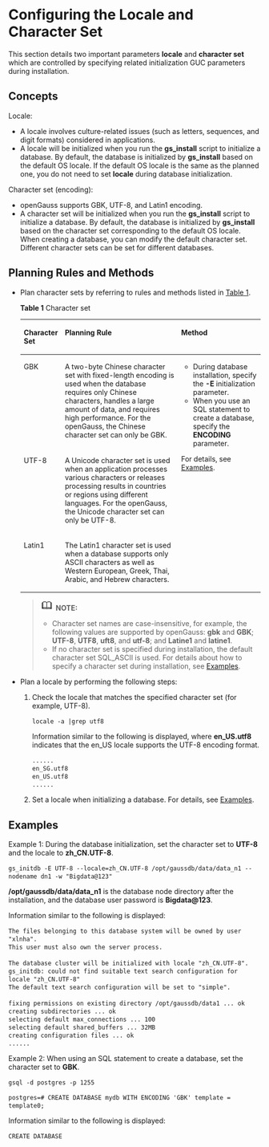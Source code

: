 # Configuring the Locale and Character Set<a name="EN-US_TOPIC_0251900915"></a>

This section details two important parameters  **locale**  and  **character set**  which are controlled by specifying related initialization GUC parameters during installation.

## Concepts<a name="en-us_topic_0249784576_en-us_topic_0241805810_en-us_topic_0085434664_en-us_topic_0059782037_s3dc17ad92fab4710ab676f8b8aaf3346"></a>

Locale:

-   A locale involves culture-related issues \(such as letters, sequences, and digit formats\) considered in applications.
-   A locale will be initialized when you run the  **gs\_install**  script to initialize a database. By default, the database is initialized by  **gs\_install**  based on the default OS locale. If the default OS locale is the same as the planned one, you do not need to set  **locale**  during database initialization.

Character set \(encoding\):

-   openGauss supports GBK, UTF-8, and Latin1 encoding.
-   A character set will be initialized when you run the  **gs\_install**  script to initialize a database. By default, the database is initialized by  **gs\_install**  based on the character set corresponding to the default OS locale. When creating a database, you can modify the default character set. Different character sets can be set for different databases.

## Planning Rules and Methods<a name="en-us_topic_0249784576_en-us_topic_0241805810_en-us_topic_0085434664_en-us_topic_0059782037_s6ab1e5d68c4d415aa572630d13e0b61b"></a>

-   Plan character sets by referring to rules and methods listed in  [Table 1](#en-us_topic_0249784576_en-us_topic_0241805810_en-us_topic_0085434664_en-us_topic_0059782037_table4528029520399).

    **Table  1**  Character set

    <a name="en-us_topic_0249784576_en-us_topic_0241805810_en-us_topic_0085434664_en-us_topic_0059782037_table4528029520399"></a>
    <table><thead align="left"><tr id="en-us_topic_0249784576_en-us_topic_0241805810_en-us_topic_0085434664_en-us_topic_0059782037_row2988498920399"><th class="cellrowborder" valign="top" width="9.700000000000001%" id="mcps1.2.4.1.1"><p id="en-us_topic_0249784576_en-us_topic_0241805810_en-us_topic_0085434664_en-us_topic_0059782037_p2336335220399"><a name="en-us_topic_0249784576_en-us_topic_0241805810_en-us_topic_0085434664_en-us_topic_0059782037_p2336335220399"></a><a name="en-us_topic_0249784576_en-us_topic_0241805810_en-us_topic_0085434664_en-us_topic_0059782037_p2336335220399"></a>Character Set</p>
    </th>
    <th class="cellrowborder" valign="top" width="53.71%" id="mcps1.2.4.1.2"><p id="en-us_topic_0249784576_en-us_topic_0241805810_en-us_topic_0085434664_en-us_topic_0059782037_p1338336820399"><a name="en-us_topic_0249784576_en-us_topic_0241805810_en-us_topic_0085434664_en-us_topic_0059782037_p1338336820399"></a><a name="en-us_topic_0249784576_en-us_topic_0241805810_en-us_topic_0085434664_en-us_topic_0059782037_p1338336820399"></a>Planning Rule</p>
    </th>
    <th class="cellrowborder" valign="top" width="36.59%" id="mcps1.2.4.1.3"><p id="en-us_topic_0249784576_en-us_topic_0241805810_en-us_topic_0085434664_en-us_topic_0059782037_p1031100420399"><a name="en-us_topic_0249784576_en-us_topic_0241805810_en-us_topic_0085434664_en-us_topic_0059782037_p1031100420399"></a><a name="en-us_topic_0249784576_en-us_topic_0241805810_en-us_topic_0085434664_en-us_topic_0059782037_p1031100420399"></a>Method</p>
    </th>
    </tr>
    </thead>
    <tbody><tr id="en-us_topic_0249784576_en-us_topic_0241805810_en-us_topic_0085434664_en-us_topic_0059782037_row1218707520399"><td class="cellrowborder" valign="top" width="9.700000000000001%" headers="mcps1.2.4.1.1 "><p id="en-us_topic_0249784576_en-us_topic_0241805810_en-us_topic_0085434664_en-us_topic_0059782037_p476501020399"><a name="en-us_topic_0249784576_en-us_topic_0241805810_en-us_topic_0085434664_en-us_topic_0059782037_p476501020399"></a><a name="en-us_topic_0249784576_en-us_topic_0241805810_en-us_topic_0085434664_en-us_topic_0059782037_p476501020399"></a>GBK</p>
    </td>
    <td class="cellrowborder" valign="top" width="53.71%" headers="mcps1.2.4.1.2 "><p id="en-us_topic_0249784576_en-us_topic_0241805810_en-us_topic_0085434664_en-us_topic_0059782037_p5114038620399"><a name="en-us_topic_0249784576_en-us_topic_0241805810_en-us_topic_0085434664_en-us_topic_0059782037_p5114038620399"></a><a name="en-us_topic_0249784576_en-us_topic_0241805810_en-us_topic_0085434664_en-us_topic_0059782037_p5114038620399"></a>A two-byte Chinese character set with fixed-length encoding is used when the database requires only Chinese characters, handles a large amount of data, and requires high performance. For the <span id="en-us_topic_0249784576_text39451718183810"><a name="en-us_topic_0249784576_text39451718183810"></a><a name="en-us_topic_0249784576_text39451718183810"></a>openGauss</span>, the Chinese character set can only be GBK.</p>
    </td>
    <td class="cellrowborder" rowspan="3" valign="top" width="36.59%" headers="mcps1.2.4.1.3 "><a name="en-us_topic_0249784576_en-us_topic_0241805810_en-us_topic_0085434664_en-us_topic_0059782037_ul5486726620399"></a><a name="en-us_topic_0249784576_en-us_topic_0241805810_en-us_topic_0085434664_en-us_topic_0059782037_ul5486726620399"></a><ul id="en-us_topic_0249784576_en-us_topic_0241805810_en-us_topic_0085434664_en-us_topic_0059782037_ul5486726620399"><li>During database installation, specify the <strong id="en-us_topic_0249784576_b313612964212"><a name="en-us_topic_0249784576_b313612964212"></a><a name="en-us_topic_0249784576_b313612964212"></a>-E</strong> initialization parameter.</li><li>When you use an SQL statement to create a database, specify the <strong id="en-us_topic_0249784576_b569111118421"><a name="en-us_topic_0249784576_b569111118421"></a><a name="en-us_topic_0249784576_b569111118421"></a>ENCODING</strong> parameter.</li></ul>
    <p id="en-us_topic_0249784576_en-us_topic_0241805810_en-us_topic_0085434664_en-us_topic_0059782037_p1506353820399"><a name="en-us_topic_0249784576_en-us_topic_0241805810_en-us_topic_0085434664_en-us_topic_0059782037_p1506353820399"></a><a name="en-us_topic_0249784576_en-us_topic_0241805810_en-us_topic_0085434664_en-us_topic_0059782037_p1506353820399"></a>For details, see <a href="#en-us_topic_0249784576_en-us_topic_0241805810_en-us_topic_0085434664_en-us_topic_0059782037_sa523d6a2a09c4cf29d503e2175747721">Examples</a>.</p>
    </td>
    </tr>
    <tr id="en-us_topic_0249784576_en-us_topic_0241805810_en-us_topic_0085434664_en-us_topic_0059782037_row3513549720399"><td class="cellrowborder" valign="top" headers="mcps1.2.4.1.1 "><p id="en-us_topic_0249784576_en-us_topic_0241805810_en-us_topic_0085434664_en-us_topic_0059782037_p4257481520399"><a name="en-us_topic_0249784576_en-us_topic_0241805810_en-us_topic_0085434664_en-us_topic_0059782037_p4257481520399"></a><a name="en-us_topic_0249784576_en-us_topic_0241805810_en-us_topic_0085434664_en-us_topic_0059782037_p4257481520399"></a>UTF-8</p>
    </td>
    <td class="cellrowborder" valign="top" headers="mcps1.2.4.1.2 "><p id="en-us_topic_0249784576_en-us_topic_0241805810_en-us_topic_0085434664_en-us_topic_0059782037_p3274544620399"><a name="en-us_topic_0249784576_en-us_topic_0241805810_en-us_topic_0085434664_en-us_topic_0059782037_p3274544620399"></a><a name="en-us_topic_0249784576_en-us_topic_0241805810_en-us_topic_0085434664_en-us_topic_0059782037_p3274544620399"></a>A Unicode character set is used when an application processes various characters or releases processing results in countries or regions using different languages. For the <span id="en-us_topic_0249784576_text177141027113815"><a name="en-us_topic_0249784576_text177141027113815"></a><a name="en-us_topic_0249784576_text177141027113815"></a>openGauss</span>, the Unicode character set can only be UTF-8.</p>
    </td>
    </tr>
    <tr id="en-us_topic_0249784576_en-us_topic_0241805810_en-us_topic_0085434664_en-us_topic_0059782037_row4544574720399"><td class="cellrowborder" valign="top" headers="mcps1.2.4.1.1 "><p id="en-us_topic_0249784576_en-us_topic_0241805810_en-us_topic_0085434664_en-us_topic_0059782037_p4778401920399"><a name="en-us_topic_0249784576_en-us_topic_0241805810_en-us_topic_0085434664_en-us_topic_0059782037_p4778401920399"></a><a name="en-us_topic_0249784576_en-us_topic_0241805810_en-us_topic_0085434664_en-us_topic_0059782037_p4778401920399"></a>Latin1</p>
    </td>
    <td class="cellrowborder" valign="top" headers="mcps1.2.4.1.2 "><p id="en-us_topic_0249784576_en-us_topic_0241805810_en-us_topic_0085434664_en-us_topic_0059782037_p4530030120399"><a name="en-us_topic_0249784576_en-us_topic_0241805810_en-us_topic_0085434664_en-us_topic_0059782037_p4530030120399"></a><a name="en-us_topic_0249784576_en-us_topic_0241805810_en-us_topic_0085434664_en-us_topic_0059782037_p4530030120399"></a>The Latin1 character set is used when a database supports only ASCII characters as well as Western European, Greek, Thai, Arabic, and Hebrew characters.</p>
    </td>
    </tr>
    </tbody>
    </table>

    >![](public_sys-resources/icon-note.gif) **NOTE:**   
    >-   Character set names are case-insensitive, for example, the following values are supported by openGauss:  **gbk**  and  **GBK**;  **UTF-8**,  **UTF8**,  **uft8**, and  **utf-8**; and  **Latine1**  and  **latine1**.  
    >-   If no character set is specified during installation, the default character set SQL\_ASCII is used. For details about how to specify a character set during installation, see  [Examples](#en-us_topic_0249784576_en-us_topic_0241805810_en-us_topic_0085434664_en-us_topic_0059782037_sa523d6a2a09c4cf29d503e2175747721).  

-   Plan a locale by performing the following steps:
    1.  Check the locale that matches the specified character set \(for example, UTF-8\).

        ```
        locale -a |grep utf8
        ```

        Information similar to the following is displayed, where  **en\_US.utf8**  indicates that the en\_US locale supports the UTF-8 encoding format.

        ```
        ......
        en_SG.utf8
        en_US.utf8
        ......
        ```

    2.  Set a locale when initializing a database. For details, see  [Examples](#en-us_topic_0249784576_en-us_topic_0241805810_en-us_topic_0085434664_en-us_topic_0059782037_sa523d6a2a09c4cf29d503e2175747721).


## Examples<a name="en-us_topic_0249784576_en-us_topic_0241805810_en-us_topic_0085434664_en-us_topic_0059782037_sa523d6a2a09c4cf29d503e2175747721"></a>

Example 1: During the database initialization, set the character set to  **UTF-8**  and the locale to  **zh\_CN.UTF-8**.

```
gs_initdb -E UTF-8 --locale=zh_CN.UTF-8 /opt/gaussdb/data/data_n1 --nodename dn1 -w "Bigdata@123"
```

**/opt/gaussdb/data/data\_n1**  is the database node directory after the installation, and the database user password is  **Bigdata@123**.

Information similar to the following is displayed:

```
The files belonging to this database system will be owned by user "xlnha".
This user must also own the server process.

The database cluster will be initialized with locale "zh_CN.UTF-8".
gs_initdb: could not find suitable text search configuration for locale "zh_CN.UTF-8"
The default text search configuration will be set to "simple".

fixing permissions on existing directory /opt/gaussdb/data1 ... ok
creating subdirectories ... ok
selecting default max_connections ... 100
selecting default shared_buffers ... 32MB
creating configuration files ... ok
......
```

Example 2: When using an SQL statement to create a database, set the character set to  **GBK**.

```
gsql -d postgres -p 1255
```

```
postgres=# CREATE DATABASE mydb WITH ENCODING 'GBK' template = template0;
```

Information similar to the following is displayed:

```
CREATE DATABASE
```

